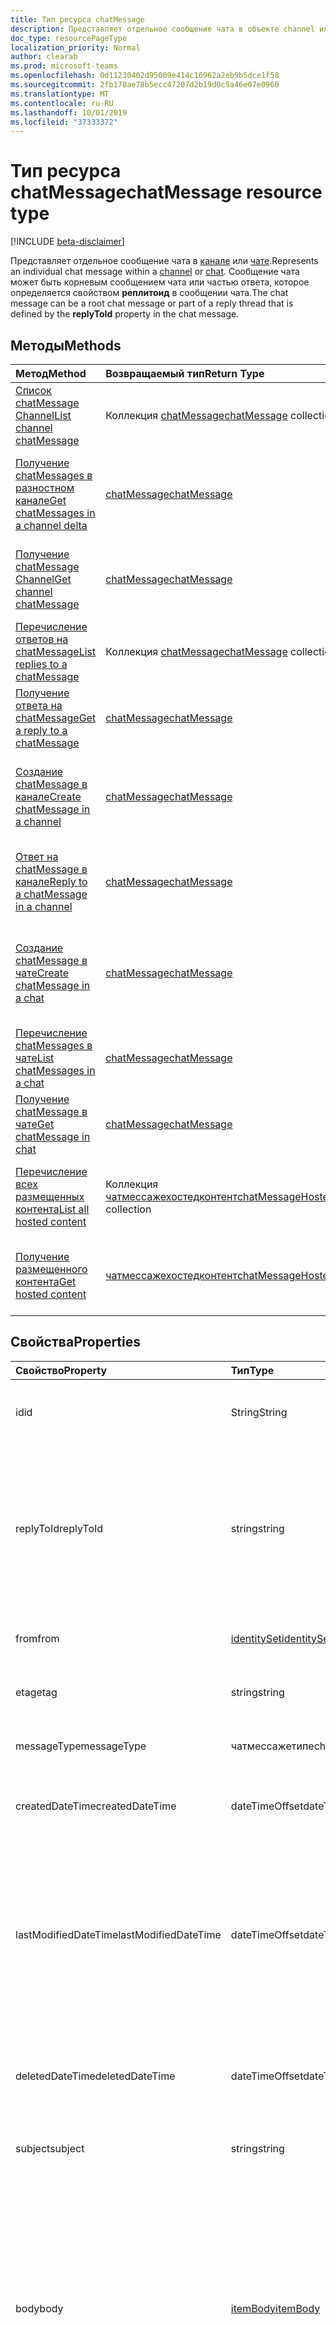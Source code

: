 ```yaml
---
title: Тип ресурса chatMessage
description: Представляет отдельное сообщение чата в объекте channel или chat. Сообщение чата может быть корневым сообщением чата или частью потока, определенного свойством **реплитоид** в сообщении чата.
doc_type: resourcePageType
localization_priority: Normal
author: clearab
ms.prod: microsoft-teams
ms.openlocfilehash: 0d11230402d95009e414c16962a2eb9b5dce1f58
ms.sourcegitcommit: 2fb178ae78b5ecc47207d2b19d0c5a46e07e0960
ms.translationtype: MT
ms.contentlocale: ru-RU
ms.lasthandoff: 10/01/2019
ms.locfileid: "37333372"
---
```

# <a name="chatmessage-resource-type"></a><span data-ttu-id="8aea9-104">Тип ресурса chatMessage</span><span class="sxs-lookup"><span data-stu-id="8aea9-104">chatMessage resource type</span></span>

[!INCLUDE [beta-disclaimer](../../includes/beta-disclaimer.md)]

<span data-ttu-id="8aea9-105">Представляет отдельное сообщение чата в [канале](channel.md) или [чате](chat.md).</span><span class="sxs-lookup"><span data-stu-id="8aea9-105">Represents an individual chat message within a [channel](channel.md) or [chat](chat.md).</span></span> <span data-ttu-id="8aea9-106">Сообщение чата может быть корневым сообщением чата или частью ответа, которое определяется свойством **реплитоид** в сообщении чата.</span><span class="sxs-lookup"><span data-stu-id="8aea9-106">The chat message can be a root chat message or part of a reply thread that is defined by the **replyToId** property in the chat message.</span></span>

## <a name="methods"></a><span data-ttu-id="8aea9-107">Методы</span><span class="sxs-lookup"><span data-stu-id="8aea9-107">Methods</span></span>

| <span data-ttu-id="8aea9-108">Метод</span><span class="sxs-lookup"><span data-stu-id="8aea9-108">Method</span></span>       | <span data-ttu-id="8aea9-109">Возвращаемый тип</span><span class="sxs-lookup"><span data-stu-id="8aea9-109">Return Type</span></span>  |<span data-ttu-id="8aea9-110">Описание</span><span class="sxs-lookup"><span data-stu-id="8aea9-110">Description</span></span>|
|:---------------|:--------|:----------|
|[<span data-ttu-id="8aea9-111">Список chatMessage Channel</span><span class="sxs-lookup"><span data-stu-id="8aea9-111">List channel chatMessage</span></span>](../api/channel-list-messages.md) | <span data-ttu-id="8aea9-112">Коллекция [chatMessage](chatmessage.md)</span><span class="sxs-lookup"><span data-stu-id="8aea9-112">[chatMessage](chatmessage.md) collection</span></span> | <span data-ttu-id="8aea9-113">Список всех корневых сообщений чата в канале.</span><span class="sxs-lookup"><span data-stu-id="8aea9-113">List of all root chat messages in a channel.</span></span>|
|[<span data-ttu-id="8aea9-114">Получение chatMessages в разностном канале</span><span class="sxs-lookup"><span data-stu-id="8aea9-114">Get chatMessages in a channel delta</span></span>](../api/chatmessage-delta.md)  | [<span data-ttu-id="8aea9-115">chatMessage</span><span class="sxs-lookup"><span data-stu-id="8aea9-115">chatMessage</span></span>](../resources/chatmessage.md) | <span data-ttu-id="8aea9-116">Получение добавочных сообщений чата в канале.</span><span class="sxs-lookup"><span data-stu-id="8aea9-116">Get incremental chat messages in a channel.</span></span> |
|[<span data-ttu-id="8aea9-117">Получение chatMessage Channel</span><span class="sxs-lookup"><span data-stu-id="8aea9-117">Get channel chatMessage</span></span>](../api/channel-get-message.md) | [<span data-ttu-id="8aea9-118">chatMessage</span><span class="sxs-lookup"><span data-stu-id="8aea9-118">chatMessage</span></span>](chatmessage.md) | <span data-ttu-id="8aea9-119">Получение одного из каналов сообщения с одним корневым сеансом.</span><span class="sxs-lookup"><span data-stu-id="8aea9-119">Get a single root chat message from a channel.</span></span>|
|[<span data-ttu-id="8aea9-120">Перечисление ответов на chatMessage</span><span class="sxs-lookup"><span data-stu-id="8aea9-120">List replies to a chatMessage</span></span>](../api/channel-list-messagereplies.md) | <span data-ttu-id="8aea9-121">Коллекция [chatMessage](chatmessage.md)</span><span class="sxs-lookup"><span data-stu-id="8aea9-121">[chatMessage](chatmessage.md) collection</span></span>| <span data-ttu-id="8aea9-122">Список всех ответов на сообщение чата в канале.</span><span class="sxs-lookup"><span data-stu-id="8aea9-122">List of all replies to a chat message in channel.</span></span>|
|[<span data-ttu-id="8aea9-123">Получение ответа на chatMessage</span><span class="sxs-lookup"><span data-stu-id="8aea9-123">Get a reply to a chatMessage</span></span>](../api/channel-get-messagereply.md) | [<span data-ttu-id="8aea9-124">chatMessage</span><span class="sxs-lookup"><span data-stu-id="8aea9-124">chatMessage</span></span>](chatmessage.md)| <span data-ttu-id="8aea9-125">Получение одного ответа на сообщение чата в канале.</span><span class="sxs-lookup"><span data-stu-id="8aea9-125">Get a single reply to a chat message in a channel.</span></span>|
|[<span data-ttu-id="8aea9-126">Создание chatMessage в канале</span><span class="sxs-lookup"><span data-stu-id="8aea9-126">Create chatMessage in a channel</span></span>](../api/channel-post-messages.md) | [<span data-ttu-id="8aea9-127">chatMessage</span><span class="sxs-lookup"><span data-stu-id="8aea9-127">chatMessage</span></span>](chatmessage.md)| <span data-ttu-id="8aea9-128">Создайте новое сообщение разговора верхнего уровня в канале.</span><span class="sxs-lookup"><span data-stu-id="8aea9-128">Create a new top-level chat message in a channel.</span></span>|
|[<span data-ttu-id="8aea9-129">Ответ на chatMessage в канале</span><span class="sxs-lookup"><span data-stu-id="8aea9-129">Reply to a chatMessage in a channel</span></span>](../api/channel-post-messagereply.md) | [<span data-ttu-id="8aea9-130">chatMessage</span><span class="sxs-lookup"><span data-stu-id="8aea9-130">chatMessage</span></span>](chatmessage.md)| <span data-ttu-id="8aea9-131">Ответ на существующее сообщение чата в канале.</span><span class="sxs-lookup"><span data-stu-id="8aea9-131">Reply to an existing chat message in a channel.</span></span>|
|[<span data-ttu-id="8aea9-132">Создание chatMessage в чате</span><span class="sxs-lookup"><span data-stu-id="8aea9-132">Create chatMessage in a chat</span></span>](../api/chat-post-messages.md) | [<span data-ttu-id="8aea9-133">chatMessage</span><span class="sxs-lookup"><span data-stu-id="8aea9-133">chatMessage</span></span>](chatmessage.md)| <span data-ttu-id="8aea9-134">Отправка сообщения чата в существующей беседе 1:1 или группе чата.</span><span class="sxs-lookup"><span data-stu-id="8aea9-134">Send a chat message in an existing 1:1 or group chat conversation.</span></span>|
|[<span data-ttu-id="8aea9-135">Перечисление chatMessages в чате</span><span class="sxs-lookup"><span data-stu-id="8aea9-135">List chatMessages in a chat</span></span>](../api/chatmessage-list.md)  | [<span data-ttu-id="8aea9-136">chatMessage</span><span class="sxs-lookup"><span data-stu-id="8aea9-136">chatMessage</span></span>](../resources/chatmessage.md) | <span data-ttu-id="8aea9-137">Перечисление сообщений чата в 1:1 или группе чата.</span><span class="sxs-lookup"><span data-stu-id="8aea9-137">List chat messages in a 1:1 or group chat.</span></span> |
|[<span data-ttu-id="8aea9-138">Получение chatMessage в чате</span><span class="sxs-lookup"><span data-stu-id="8aea9-138">Get chatMessage in chat</span></span>](../api/chatmessage-get.md)  | [<span data-ttu-id="8aea9-139">chatMessage</span><span class="sxs-lookup"><span data-stu-id="8aea9-139">chatMessage</span></span>](../resources/chatmessage.md) | <span data-ttu-id="8aea9-140">Получение одного сообщения чата в чате.</span><span class="sxs-lookup"><span data-stu-id="8aea9-140">Get a single chat message in a chat.</span></span> |
|[<span data-ttu-id="8aea9-141">Перечисление всех размещенных контента</span><span class="sxs-lookup"><span data-stu-id="8aea9-141">List all hosted content</span></span>](../api/chatmessage-list-chatmessagehostedcontents.md) | <span data-ttu-id="8aea9-142">Коллекция [чатмессажехостедконтент](../resources/chatmessagehostedcontent.md)</span><span class="sxs-lookup"><span data-stu-id="8aea9-142">[chatMessageHostedContent](../resources/chatmessagehostedcontent.md) collection</span></span>| <span data-ttu-id="8aea9-143">Получение всего размещенного содержимого в сообщении чата.</span><span class="sxs-lookup"><span data-stu-id="8aea9-143">Get all hosted content in a chat message.</span></span>|
|[<span data-ttu-id="8aea9-144">Получение размещенного контента</span><span class="sxs-lookup"><span data-stu-id="8aea9-144">Get hosted content</span></span>](../api/chatmessagehostedcontent-get.md) | [<span data-ttu-id="8aea9-145">чатмессажехостедконтент</span><span class="sxs-lookup"><span data-stu-id="8aea9-145">chatMessageHostedContent</span></span>](../resources/chatmessagehostedcontent.md) | <span data-ttu-id="8aea9-146">Получение размещенного контента из сообщения чата.</span><span class="sxs-lookup"><span data-stu-id="8aea9-146">Get hosted content from a chat message.</span></span>|

## <a name="properties"></a><span data-ttu-id="8aea9-147">Свойства</span><span class="sxs-lookup"><span data-stu-id="8aea9-147">Properties</span></span>

| <span data-ttu-id="8aea9-148">Свойство</span><span class="sxs-lookup"><span data-stu-id="8aea9-148">Property</span></span>   | <span data-ttu-id="8aea9-149">Тип</span><span class="sxs-lookup"><span data-stu-id="8aea9-149">Type</span></span> |<span data-ttu-id="8aea9-150">Описание</span><span class="sxs-lookup"><span data-stu-id="8aea9-150">Description</span></span>|
|:---------------|:--------|:----------|
|<span data-ttu-id="8aea9-151">id</span><span class="sxs-lookup"><span data-stu-id="8aea9-151">id</span></span>|<span data-ttu-id="8aea9-152">String</span><span class="sxs-lookup"><span data-stu-id="8aea9-152">String</span></span>| <span data-ttu-id="8aea9-153">Только для чтения.</span><span class="sxs-lookup"><span data-stu-id="8aea9-153">Read-only.</span></span> <span data-ttu-id="8aea9-154">Уникальный идентификатор сообщения.</span><span class="sxs-lookup"><span data-stu-id="8aea9-154">Unique Id of the message.</span></span>|
|<span data-ttu-id="8aea9-155">replyToId</span><span class="sxs-lookup"><span data-stu-id="8aea9-155">replyToId</span></span>| <span data-ttu-id="8aea9-156">string</span><span class="sxs-lookup"><span data-stu-id="8aea9-156">string</span></span> | <span data-ttu-id="8aea9-157">Только для чтения.</span><span class="sxs-lookup"><span data-stu-id="8aea9-157">Read-only.</span></span> <span data-ttu-id="8aea9-158">Идентификатор родительского сообщения чата или сообщения корневого сеанса беседы в цепочке.</span><span class="sxs-lookup"><span data-stu-id="8aea9-158">Id of the parent chat message or root chat message of the thread.</span></span> <span data-ttu-id="8aea9-159">(Применяется только к сообщениям чата в каналах без чатов)</span><span class="sxs-lookup"><span data-stu-id="8aea9-159">(Only applies to chat messages in channels not chats)</span></span> |
|<span data-ttu-id="8aea9-160">from</span><span class="sxs-lookup"><span data-stu-id="8aea9-160">from</span></span>|[<span data-ttu-id="8aea9-161">identitySet</span><span class="sxs-lookup"><span data-stu-id="8aea9-161">identitySet</span></span>](identityset.md)| <span data-ttu-id="8aea9-162">Только для чтения.</span><span class="sxs-lookup"><span data-stu-id="8aea9-162">Read only.</span></span> <span data-ttu-id="8aea9-163">Сведения об отправителе сообщения чата.</span><span class="sxs-lookup"><span data-stu-id="8aea9-163">Details of the sender of the chat message.</span></span>|
|<span data-ttu-id="8aea9-164">etag</span><span class="sxs-lookup"><span data-stu-id="8aea9-164">etag</span></span>| <span data-ttu-id="8aea9-165">string</span><span class="sxs-lookup"><span data-stu-id="8aea9-165">string</span></span> | <span data-ttu-id="8aea9-166">Только для чтения.</span><span class="sxs-lookup"><span data-stu-id="8aea9-166">Read-only.</span></span> <span data-ttu-id="8aea9-167">Номер версии сообщения чата.</span><span class="sxs-lookup"><span data-stu-id="8aea9-167">Version number of the chat message.</span></span> |
|<span data-ttu-id="8aea9-168">messageType</span><span class="sxs-lookup"><span data-stu-id="8aea9-168">messageType</span></span>|<span data-ttu-id="8aea9-169">чатмессажетипе</span><span class="sxs-lookup"><span data-stu-id="8aea9-169">chatMessageType</span></span>|<span data-ttu-id="8aea9-170">Тип сообщения чата.</span><span class="sxs-lookup"><span data-stu-id="8aea9-170">The type of chat message.</span></span> <span data-ttu-id="8aea9-171">Возможные значения: `message`.</span><span class="sxs-lookup"><span data-stu-id="8aea9-171">The possible values are: `message`.</span></span>|
|<span data-ttu-id="8aea9-172">createdDateTime</span><span class="sxs-lookup"><span data-stu-id="8aea9-172">createdDateTime</span></span>|<span data-ttu-id="8aea9-173">dateTimeOffset</span><span class="sxs-lookup"><span data-stu-id="8aea9-173">dateTimeOffset</span></span>|<span data-ttu-id="8aea9-174">Только для чтения.</span><span class="sxs-lookup"><span data-stu-id="8aea9-174">Read only.</span></span> <span data-ttu-id="8aea9-175">Метка времени создания сообщения чата.</span><span class="sxs-lookup"><span data-stu-id="8aea9-175">Timestamp of when the chat message was created.</span></span>|
|<span data-ttu-id="8aea9-176">lastModifiedDateTime</span><span class="sxs-lookup"><span data-stu-id="8aea9-176">lastModifiedDateTime</span></span>|<span data-ttu-id="8aea9-177">dateTimeOffset</span><span class="sxs-lookup"><span data-stu-id="8aea9-177">dateTimeOffset</span></span>|<span data-ttu-id="8aea9-178">Только для чтения.</span><span class="sxs-lookup"><span data-stu-id="8aea9-178">Read only.</span></span> <span data-ttu-id="8aea9-179">Метка времени создания или изменения сообщения чата, в том числе когда выполняется ответ (если он является корневым сообщением в канале) или добавляется или удаляется реакция.</span><span class="sxs-lookup"><span data-stu-id="8aea9-179">Timestamp of when the chat message is created or edited, including when a reply is made (if it's a root chat message in a channel) or a reaction is added or removed.</span></span> |
|<span data-ttu-id="8aea9-180">deletedDateTime</span><span class="sxs-lookup"><span data-stu-id="8aea9-180">deletedDateTime</span></span>|<span data-ttu-id="8aea9-181">dateTimeOffset</span><span class="sxs-lookup"><span data-stu-id="8aea9-181">dateTimeOffset</span></span>|<span data-ttu-id="8aea9-182">Только для чтения.</span><span class="sxs-lookup"><span data-stu-id="8aea9-182">Read only.</span></span> <span data-ttu-id="8aea9-183">Временная метка, в которой сообщение чата удалено, или значение null, если оно не удалено.</span><span class="sxs-lookup"><span data-stu-id="8aea9-183">Timestamp at which the chat message was deleted, or null if not deleted.</span></span> |
|<span data-ttu-id="8aea9-184">subject</span><span class="sxs-lookup"><span data-stu-id="8aea9-184">subject</span></span>|<span data-ttu-id="8aea9-185">string</span><span class="sxs-lookup"><span data-stu-id="8aea9-185">string</span></span>| <span data-ttu-id="8aea9-186">Тема сообщения чата в виде открытого текста.</span><span class="sxs-lookup"><span data-stu-id="8aea9-186">The subject of the chat message, in plaintext.</span></span>|
|<span data-ttu-id="8aea9-187">body</span><span class="sxs-lookup"><span data-stu-id="8aea9-187">body</span></span>|[<span data-ttu-id="8aea9-188">itemBody</span><span class="sxs-lookup"><span data-stu-id="8aea9-188">itemBody</span></span>](itembody.md)|<span data-ttu-id="8aea9-189">Представление содержимого сообщения чата в формате обычного текста или в формате HTML.</span><span class="sxs-lookup"><span data-stu-id="8aea9-189">Plaintext/HTML representation of the content of the chat message.</span></span> <span data-ttu-id="8aea9-190">Представление определяется параметром contentType в тексте.</span><span class="sxs-lookup"><span data-stu-id="8aea9-190">Representation is specified by the contentType inside the body.</span></span> <span data-ttu-id="8aea9-191">Если сообщение чата содержит [чатмессажементион](chatmessagemention.md), содержимое всегда находится в формате HTML.</span><span class="sxs-lookup"><span data-stu-id="8aea9-191">The content is always in HTML if the chat message contains a [chatMessageMention](chatmessagemention.md).</span></span> |
|<span data-ttu-id="8aea9-192">summary</span><span class="sxs-lookup"><span data-stu-id="8aea9-192">summary</span></span>|<span data-ttu-id="8aea9-193">string</span><span class="sxs-lookup"><span data-stu-id="8aea9-193">string</span></span>| <span data-ttu-id="8aea9-194">Сводный текст сообщения чата, которое можно использовать для push-уведомлений и сводных представлений, а также для обратного просмотра.</span><span class="sxs-lookup"><span data-stu-id="8aea9-194">Summary text of the chat message that could be used for push notifications and summary views or fall back views.</span></span> <span data-ttu-id="8aea9-195">Применяется только к сообщениям разговора по каналу, а не к сообщениям в чате.</span><span class="sxs-lookup"><span data-stu-id="8aea9-195">Only applies to channel chat messages, not chat messages in a chat.</span></span> |
|<span data-ttu-id="8aea9-196">attachments</span><span class="sxs-lookup"><span data-stu-id="8aea9-196">attachments</span></span>|<span data-ttu-id="8aea9-197">Коллекция [chatMessageAttachment](chatmessageattachment.md)</span><span class="sxs-lookup"><span data-stu-id="8aea9-197">[chatMessageAttachment](chatmessageattachment.md) collection</span></span> |<span data-ttu-id="8aea9-198">Вложенные файлы.</span><span class="sxs-lookup"><span data-stu-id="8aea9-198">Attached files.</span></span> <span data-ttu-id="8aea9-199">В настоящее время вложения доступны только для чтения. Отправка вложений не поддерживается.</span><span class="sxs-lookup"><span data-stu-id="8aea9-199">Attachments are currently read-only – sending attachments is not supported.</span></span> |
|<span data-ttu-id="8aea9-200">mentions</span><span class="sxs-lookup"><span data-stu-id="8aea9-200">mentions</span></span>|<span data-ttu-id="8aea9-201">Коллекция [chatMessageMention](chatmessagemention.md)</span><span class="sxs-lookup"><span data-stu-id="8aea9-201">[chatMessageMention](chatmessagemention.md) collection</span></span>| <span data-ttu-id="8aea9-202">Список сущностей, упоминаемых в сообщении чата.</span><span class="sxs-lookup"><span data-stu-id="8aea9-202">List of entities mentioned in the chat message.</span></span> <span data-ttu-id="8aea9-203">В настоящее время поддерживаются значения user, bot, team и channel.</span><span class="sxs-lookup"><span data-stu-id="8aea9-203">Currently supports user, bot, team, channel.</span></span>|
|<span data-ttu-id="8aea9-204">importance</span><span class="sxs-lookup"><span data-stu-id="8aea9-204">importance</span></span>| <span data-ttu-id="8aea9-205">чатмессажеимпортанце</span><span class="sxs-lookup"><span data-stu-id="8aea9-205">chatMessageImportance</span></span> | <span data-ttu-id="8aea9-206">Важность сообщения чата.</span><span class="sxs-lookup"><span data-stu-id="8aea9-206">The importance of the chat message.</span></span> <span data-ttu-id="8aea9-207">Допустимые значения: `normal`, `high`, `urgent`.</span><span class="sxs-lookup"><span data-stu-id="8aea9-207">The possible values are: `normal`, `high`, `urgent`.</span></span>|
|<span data-ttu-id="8aea9-208">reactions</span><span class="sxs-lookup"><span data-stu-id="8aea9-208">reactions</span></span>| <span data-ttu-id="8aea9-209">Коллекция [chatMessageReaction](chatmessagereaction.md)</span><span class="sxs-lookup"><span data-stu-id="8aea9-209">[chatMessageReaction](chatmessagereaction.md) collection</span></span> | <span data-ttu-id="8aea9-210">Реакции на это сообщение чата (например, например).</span><span class="sxs-lookup"><span data-stu-id="8aea9-210">Reactions for this chat message (for example, Like).</span></span>|
|<span data-ttu-id="8aea9-211">языковые стандарты</span><span class="sxs-lookup"><span data-stu-id="8aea9-211">locale</span></span>|<span data-ttu-id="8aea9-212">string</span><span class="sxs-lookup"><span data-stu-id="8aea9-212">string</span></span>|<span data-ttu-id="8aea9-213">Язык сообщения чата, заданное клиентом.</span><span class="sxs-lookup"><span data-stu-id="8aea9-213">Locale of the chat message set by the client.</span></span>|

## <a name="json-representation"></a><span data-ttu-id="8aea9-214">Представление JSON</span><span class="sxs-lookup"><span data-stu-id="8aea9-214">JSON representation</span></span>

<span data-ttu-id="8aea9-215">Ниже указано представление ресурса в формате JSON.</span><span class="sxs-lookup"><span data-stu-id="8aea9-215">The following is a JSON representation of the resource.</span></span>

<!-- {
  "blockType": "resource",
  "optionalProperties": [
    "deleted",
    "deletedDateTime",
    "attachments",
    "importance",
    "reactions",
    "mentions",
    "subject",
    "summary"
  ],
  "baseType": "microsoft.graph.entity",
  "@odata.type": "microsoft.graph.chatMessage"
}-->

```json
{
  "id": "string (identifier)",
  "replyToId": "string (identifier)",
  "from": {"@odata.type": "microsoft.graph.identitySet"},
  "etag": "string",
  "messageType": "string",
  "createdDateTime": "string (timestamp)",
  "lastModifiedDateTime": "string (timestamp)",
  "deletedDateTime": "string (timestamp)",
  "subject": "string",
  "body": {"@odata.type": "microsoft.graph.itemBody"},
  "summary": "string",
  "attachments": [{"@odata.type": "microsoft.graph.chatMessageAttachment"}],
  "mentions": [{"@odata.type": "microsoft.graph.chatMessageMention"}],
  "importance": "string",
  "policyViolation": "string",
  "reactions": [{"@odata.type": "microsoft.graph.chatMessageReaction"}],
  "locale": "string",
  "deleted": true
}

```

<!-- uuid: 8fcb5dbc-d5aa-4681-8e31-b001d5168d79
2015-10-25 14:57:30 UTC -->
<!--
{
  "type": "#page.annotation",
  "description": "chat message resource",
  "keywords": "",
  "section": "documentation",
  "tocPath": "",
  "suppressions": []
}
-->
